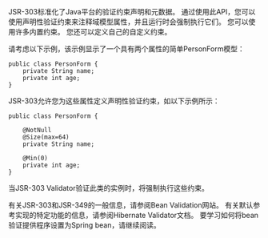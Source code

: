 JSR-303标准化了Java平台的验证约束声明和元数据。 通过使用此API，您可以使用声明性验证约束来注释域模型属性，并且运行时会强制执行它们。 您可以使用许多内置约束。 您还可以定义自己的自定义约束。

请考虑以下示例，该示例显示了一个具有两个属性的简单PersonForm模型：

	public class PersonForm {
	    private String name;
	    private int age;
	}

JSR-303允许您为这些属性定义声明性验证约束，如以下示例所示：

	public class PersonForm {
	
	    @NotNull
	    @Size(max=64)
	    private String name;
	
	    @Min(0)
	    private int age;
	}

当JSR-303 Validator验证此类的实例时，将强制执行这些约束。

有关JSR-303和JSR-349的一般信息，请参阅Bean Validation网站。 有关默认参考实现的特定功能的信息，请参阅Hibernate Validator文档。 要学习如何将bean验证提供程序设置为Spring bean，请继续阅读。